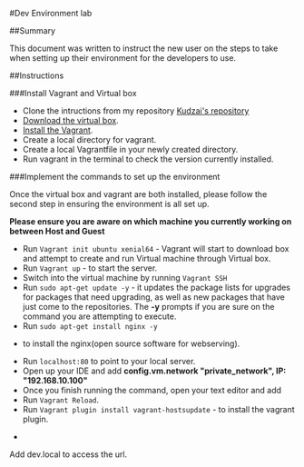 #Dev Environment lab

##Summary

This document was written to instruct the new user on the steps to take when setting up their environment for the developers to use.

##Instructions

###Install Vagrant and Virtual box
* Clone the intructions from my repository [Kudzai's repository](https://github.com/Kudzai-Nyatsine/DevOps-classwork)
* [Download the virtual box](https://www.virtualbox.org/wiki/Downloads). 
* [Install the Vagrant](https://www.vagrantup.com/docs/installation/).
* Create a local directory for vagrant.
* Create a local Vagrantfile in your newly created directory.
*  Run vagrant in the terminal to check the version currently installed.

###Implement the commands to set up the environment  

Once the virtual box and vagrant are both installed, please follow the second step in ensuring the environment is all set up.

**Please ensure you are aware on which machine you currently working on between Host and Guest**

* Run `Vagrant init ubuntu xenial64` - Vagrant will start to download box and attempt to create and run Virtual machine through Virtual box.
* Run ```Vagrant up``` - to start the server.
* Switch into the virtual machine by running `Vagrant SSH`
* Run `sudo apt-get update -y` - it updates the package lists for upgrades for packages that need upgrading, as well as new packages that have just come to the repositories. The **-y** prompts if you are sure on the command you are attempting to execute. 
* Run ```sudo apt-get install nginx -y``` 

- to install the nginx(open source software for webserving).
* Run `localhost:80` to point to your local server.
* Open up your IDE and add **config.vm.network "private_network", IP: "192.168.10.100"**
* Once you finish running the command, open your text editor and add
* Run `Vagrant Reload`.
* Run `Vagrant plugin install vagrant-hostsupdate` - to install the vagrant plugin.
* ```
Add dev.local to access the url.
```